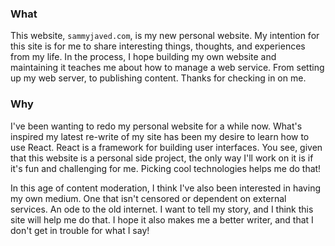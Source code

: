 ### What
This website, `sammyjaved.com`, is my new personal website.  My intention for this site is for me to share interesting things, thoughts, and experiences from my life.  In the process, I hope building my own website and maintaining it teaches me about how to manage a web service.  From setting up my web server, to publishing content.  Thanks for checking in on me.    

### Why 
I've been wanting to redo my personal website for a while now.  What's inspired my latest re-write of my site has been my desire to learn how to use React.  React is a framework for building user interfaces.  You see, given that this website is a personal side project, the only way I'll work on it is if it's fun and challenging for me.  Picking cool technologies helps me do that! 

In this age of content moderation, I think I've also been interested in having my own medium.  One that isn't censored or dependent on external services.  An ode to the old internet.  I want to tell my story, and I think this site will help me do that.  I hope it also makes me a better writer, and that I don't get in trouble for what I say!
